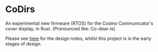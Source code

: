 CoDirs
=======

An experimental new firmware (RTOS) for the Cosmo Communicator's cover
display, in Rust.
(Pronounced like: Co-dear-is)

Please see [here][design_notes] for the design notes, whilst this
project is in the early stages of design.

[design_notes]: /DESIGN_NOTES.md
